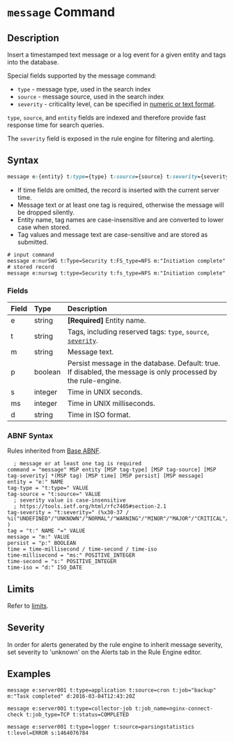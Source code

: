 # `message` Command

## Description

Insert a timestamped text message or a log event for a given entity and tags into the database.

Special fields supported by the message command:

* `type` - message type, used in the search index
* `source` - message source, used in the search index
* `severity` - criticality level, can be specified in [numeric or text format](#severity).

`type`, `source`, and `entity` fields are indexed and therefore provide fast response time for search queries.

The `severity` field is exposed in the rule engine for filtering and alerting.

## Syntax

```css
message e:{entity} t:type={type} t:source={source} t:severity={severity} t:{tag-name}={tag-value} m:{message} d:{time}
```

* If time fields are omitted, the record is inserted with the current server time.
* Message text or at least one tag is required, otherwise the message will be dropped silently.
* Entity name, tag names are case-insensitive and are converted to lower case when stored.
* Tag values and message text are case-sensitive and are stored as submitted.

```ls
# input command
message e:nurSWG t:Type=Security t:FS_type=NFS m:"Initiation complete"
# stored record
message e:nurswg t:type=Security t:fs_type=NFS m:"Initiation complete"
```

### Fields

| **Field** | **Type** | **Description** |
|:---|:---|:---|
| e         | string       | **[Required]** Entity name. |
| t         | string       | Tags, including reserved tags: `type`, `source`, [`severity`](../../api/data/severity.md). |
| m         | string       | Message text. |
| p         | boolean      | Persist message in the database. Default: true.<br>If disabled, the message is only processed by the rule-engine. |
| s         | integer      | Time in UNIX seconds. |
| ms        | integer      | Time in UNIX milliseconds. |
| d         | string       | Time in ISO format. |

### ABNF Syntax

Rules inherited from [Base ABNF](base-abnf.md).

```properties
  ; message or at least one tag is required
command = "message" MSP entity [MSP tag-type] [MSP tag-source] [MSP tag-severity] *(MSP tag) [MSP time] [MSP persist] [MSP message]
entity = "e:" NAME
tag-type = "t:type=" VALUE
tag-source = "t:source=" VALUE
  ; severity value is case-insensitive
  ; https://tools.ietf.org/html/rfc7405#section-2.1
tag-severity = "t:severity=" (%x30-37 / %i("UNDEFINED"/"UNKNOWN"/"NORMAL"/"WARNING"/"MINOR"/"MAJOR"/"CRITICAL"/"FATAL") )
tag = "t:" NAME "=" VALUE
message = "m:" VALUE
persist = "p:" BOOLEAN
time = time-millisecond / time-second / time-iso
time-millisecond = "ms:" POSITIVE_INTEGER
time-second = "s:" POSITIVE_INTEGER
time-iso = "d:" ISO_DATE
```

## Limits

Refer to [limits](README.md#command-limits).

## Severity

In order for alerts generated by the rule engine to inherit message severity, set severity to 'unknown' on the Alerts tab in the Rule Engine editor.  

## Examples

```ls
message e:server001 t:type=application t:source=cron t:job="backup" m:"Task completed" d:2016-03-04T12:43:20Z
```

```ls
message e:server001 t:type=collector-job t:job_name=nginx-connect-check t:job_type=TCP t:status=COMPLETED
```

```ls
message e:server001 t:type=logger t:source=parsingstatistics t:level=ERROR s:1464076784
```
